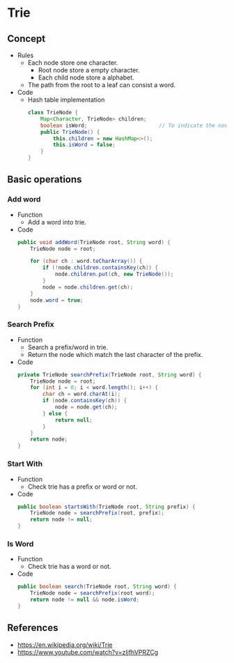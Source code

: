 # Trie

## Concept
- Rules
   - Each node store one character.
      - Root node store a empty character.
      - Each child node store a alphabet.
   - The path from the root to a leaf can consist a word.
- Code
   - Hash table implementation
     ```java
     class TrieNode {
         Map<Character, TrieNode> children;
         boolean isWord;                       // To indicate the node is a leaf or not
         public TrieNode() {
             this.children = new HashMap<>();
             this.isWord = false;
         }
     }
     ```

## Basic operations
### Add word
- Function
   - Add a word into trie.
- Code
  ```java
  public void addWord(TrieNode root, String word) {
      TrieNode node = root;

      for (char ch : word.toCharArray()) {
          if (!node.children.containsKey(ch)) {
              node.children.put(ch, new TrieNode());
          }
          node = node.children.get(ch);
      }
      node.word = true;
  }
  ```

### Search Prefix
- Function
   - Search a prefix/word in trie.
   - Return the node which match the last character of the prefix.
- Code
  ```java
  private TrieNode searchPrefix(TrieNode root, String word) {
      TrieNode node = root;
      for (int i = 0; i < word.length(); i++) {
          char ch = word.charAt(i);
          if (node.containsKey(ch)) {
              node = node.get(ch);
          } else {
              return null;
          }
      }
      return node;
  }
  ```

### Start With
- Function
   - Check trie has a prefix or word or not.
- Code
  ```java
  public boolean startsWith(TrieNode root, String prefix) {
      TrieNode node = searchPrefix(root, prefix);
      return node != null;
  }
  ```

### Is Word
- Function
   - Check trie has a word or not.
- Code
  ```java
  public boolean search(TrieNode root, String word) {
      TrieNode node = searchPrefix(root word);
      return node != null && node.isWord;
  }
  ```

## References
- https://en.wikipedia.org/wiki/Trie
- https://www.youtube.com/watch?v=zIjfhVPRZCg
